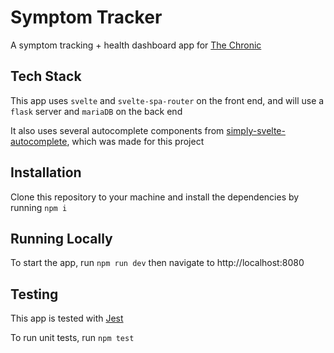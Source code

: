 # Symptom Tracker

A symptom tracking + health dashboard app for [The Chronic](https://www.thechronic.info)

## Tech Stack

This app uses `svelte` and `svelte-spa-router` on the front end, and will use a `flask` server and `mariaDB` on the back end

It also uses several autocomplete components from [simply-svelte-autocomplete](https://github.com/themarquisdesheric/simply-svelte-autocomplete), which was made for this project

## Installation

Clone this repository to your machine and install the dependencies by running `npm i`

## Running Locally

To start the app, run `npm run dev` then navigate to http://localhost:8080

## Testing

This app is tested with [Jest](https://jestjs.io/) 

To run unit tests, run `npm test`
